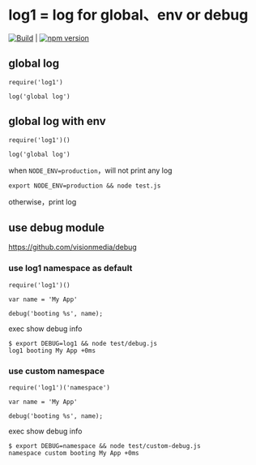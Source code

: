 # log1 = log for global、env or debug


[![Build](https://travis-ci.org/i5ting/log1.svg?branch=master)](https://travis-ci.org/i5ting/log1) | [![npm version](https://badge.fury.io/js/log1.svg)](http://badge.fury.io/js/log1)

## global log

```
require('log1')

log('global log')
```

## global log with env

```
require('log1')()

log('global log')
```

when `NODE_ENV=production`，will not print any log

```
export NODE_ENV=production && node test.js
```

otherwise，print log

## use debug module

https://github.com/visionmedia/debug

### use log1 namespace as default

```
require('log1')()

var name = 'My App'

debug('booting %s', name);
```

exec show debug info

```
$ export DEBUG=log1 && node test/debug.js
log1 booting My App +0ms
```

### use custom namespace

```
require('log1')('namespace')

var name = 'My App'

debug('booting %s', name);
```

exec show debug info

```
$ export DEBUG=namespace && node test/custom-debug.js
namespace custom booting My App +0ms
```

